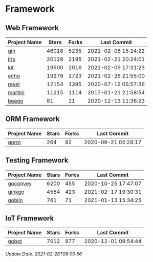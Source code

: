 # Framework

## Web Framework
| Project Name | Stars | Forks | Last Commit |
| ------------ | ----- | ----- | ----------- |
| [gin](https://github.com/gin-gonic/gin) | 46018 | 5235 | 2021-02-08 15:24:22 |
| [iris](https://github.com/kataras/iris) | 20128 | 2195 | 2021-02-21 20:24:01 |
| [kit](https://github.com/go-kit/kit) | 19500 | 2016 | 2021-02-09 17:31:23 |
| [echo](https://github.com/labstack/echo) | 19279 | 1723 | 2021-02-26 21:55:00 |
| [revel](https://github.com/revel/revel) | 12154 | 1395 | 2020-07-12 05:57:36 |
| [martini](https://github.com/go-martini/martini) | 11215 | 1114 | 2017-01-21 21:58:54 |
| [beego](https://github.com/astaxie/beego) | 81 | 21 | 2020-12-13 11:36:23 |

## ORM Framework
| Project Name | Stars | Forks | Last Commit |
| ------------ | ----- | ----- | ----------- |
| [gorm](https://github.com/jinzhu/gorm) | 264 | 82 | 2020-09-21 02:28:17 |

## Testing Framework
| Project Name | Stars | Forks | Last Commit |
| ------------ | ----- | ----- | ----------- |
| [goconvey](https://github.com/smartystreets/goconvey) | 6200 | 455 | 2020-10-25 17:47:07 |
| [ginkgo](https://github.com/onsi/ginkgo) | 4554 | 423 | 2021-02-17 19:30:31 |
| [goblin](https://github.com/franela/goblin) | 761 | 71 | 2021-01-13 15:34:25 |

## IoT Framework
| Project Name | Stars | Forks | Last Commit |
| ------------ | ----- | ----- | ----------- |
| [gobot](https://github.com/hybridgroup/gobot) | 7012 | 877 | 2020-12-01 09:54:44 |

*Update Date: 2021-02-28T08:00:56*